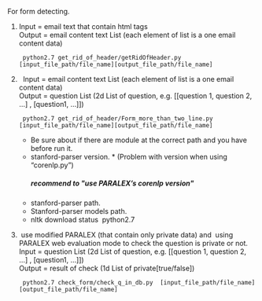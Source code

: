 For form detecting.

1. 
	Input = email text that contain html tags<br>
	Output = email content text List (each element of list is a one email content data)

	    python2.7 get_rid_of_header/getRidOfHeader.py [input_file_path/file_name][output_file_path/file_name]

2.   Input = email content text List (each element of list is a one email content data) <br>
    Output = question List (2d List of question, e.g. [[question 1, question 2, …] , [question1, …]]) <br>
    
        python2.7 get_rid_of_header/Form_more_than_two_line.py [input_file_path/file_name][output_file_path/file_name]
    
    -  Be sure about if there are module at the correct path and you have before run it.
    - stanford-parser version. *   (Problem with version when using “corenlp.py”) <br>
        ##### recommend to "use PARALEX’s corenlp version"  ####
    -  stanford-parser path.       
    - Stanford-parser models path.        
    - nltk download status  python2.7 
    
    

3.  use modified PARALEX (that contain only private data) and  using PARALEX web evaluation mode to check the question is private or not. <br>
    Input = question List (2d List of question, e.g. [[question 1, question 2, …] , [question1, …]]) <br>
    Output = result of check (1d List of private[true/false])  
    
        python2.7 check_form/check_q_in_db.py  [input_file_path/file_name][output_file_path/file_name]
